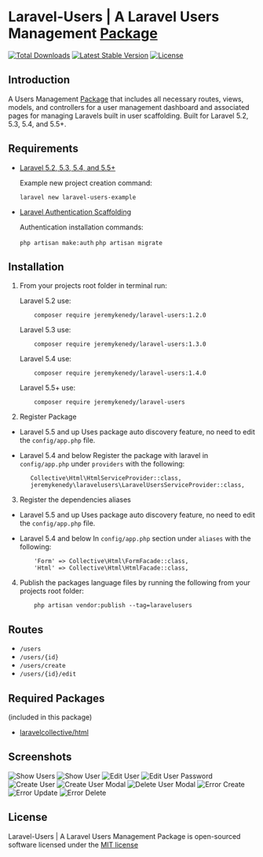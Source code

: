 # Laravel-Users | A Laravel Users Management [Package](https://packagist.org/packages/jeremykenedy/laravel-users)

[![Total Downloads](https://poser.pugx.org/jeremykenedy/laravel-users/d/total.svg)](https://packagist.org/packages/jeremykenedy/laravel-users)
[![Latest Stable Version](https://poser.pugx.org/jeremykenedy/laravel-users/v/stable.svg)](https://packagist.org/packages/jeremykenedy/laravel-users)
[![License](https://poser.pugx.org/jeremykenedy/laravel-users/license.svg)](https://packagist.org/packages/jeremykenedy/laravel-users)

## Introduction

A Users Management [Package](https://packagist.org/packages/jeremykenedy/laravel-users) that includes all necessary routes, views, models, and controllers for a user management dashboard and associated pages for managing Laravels built in user scaffolding.
Built for Laravel 5.2, 5.3, 5.4, and 5.5+.

## Requirements

* [Laravel 5.2, 5.3, 5.4, and 5.5+](https://laravel.com/docs/installation)

   Example new project creation command:

    ```laravel new laravel-users-example```

* [Laravel Authentication Scaffolding](https://laravel.com/docs/authentication)

   Authentication installation commands:

    ```php artisan make:auth```
    ```php artisan migrate```

## Installation

1. From your projects root folder in terminal run:

    Laravel 5.2 use:
    ```
        composer require jeremykenedy/laravel-users:1.2.0
    ```

    Laravel 5.3 use:

    ```
        composer require jeremykenedy/laravel-users:1.3.0
    ```

    Laravel 5.4 use:

    ```
        composer require jeremykenedy/laravel-users:1.4.0
    ```

    Laravel 5.5+ use:

    ```
        composer require jeremykenedy/laravel-users
    ```

2. Register Package
* Laravel 5.5 and up
Uses package auto discovery feature, no need to edit the `config/app.php` file.

* Laravel 5.4 and below
Register the package with laravel in `config/app.php` under `providers` with the following:

   ```
      Collective\Html\HtmlServiceProvider::class,
      jeremykenedy\laravelusers\LaravelUsersServiceProvider::class,
   ```

3. Register the dependencies aliases
* Laravel 5.5 and up
Uses package auto discovery feature, no need to edit the `config/app.php` file.

* Laravel 5.4 and below
In `config/app.php` section under `aliases` with the following:

    ```
        'Form' => Collective\Html\FormFacade::class,
        'Html' => Collective\Html\HtmlFacade::class,
    ```

4. Publish the packages language files by running the following from your projects root folder:

    ```
        php artisan vendor:publish --tag=laravelusers
    ```

## Routes

* ```/users```
* ```/users/{id}```
* ```/users/create```
* ```/users/{id}/edit```

## Required Packages
(included in this package)

* [laravelcollective/html](https://packagist.org/packages/laravelcollective/html)

## Screenshots

![Show Users](https://s3-us-west-2.amazonaws.com/github-project-images/laravel-users/show-users.jpg)
![Show User](https://s3-us-west-2.amazonaws.com/github-project-images/laravel-users/show-user.jpg)
![Edit User](https://s3-us-west-2.amazonaws.com/github-project-images/laravel-users/edit-user.jpg)
![Edit User Password](https://s3-us-west-2.amazonaws.com/github-project-images/laravel-users/edit-user-pw.jpg)
![Create User](https://s3-us-west-2.amazonaws.com/github-project-images/laravel-users/create-user.jpg)
![Create User Modal](https://s3-us-west-2.amazonaws.com/github-project-images/laravel-users/save-user-modal.jpg)
![Delete User Modal](https://s3-us-west-2.amazonaws.com/github-project-images/laravel-users/delete-user-modal.jpg)
![Error Create](https://s3-us-west-2.amazonaws.com/github-project-images/laravel-users/error-create.jpg)
![Error Update](https://s3-us-west-2.amazonaws.com/github-project-images/laravel-users/error-update.jpg)
![Error Delete](https://s3-us-west-2.amazonaws.com/github-project-images/laravel-users/error-delete.jpg)

## License

Laravel-Users | A Laravel Users Management Package is open-sourced software licensed under the [MIT license](http://opensource.org/licenses/MIT)
